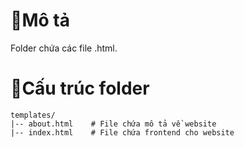 # 💭Mô tả
Folder chứa các file .html.

# 📃Cấu trúc folder
```
templates/
|-- about.html    # File chứa mô tả về website
|-- index.html    # File chứa frontend cho website
```
